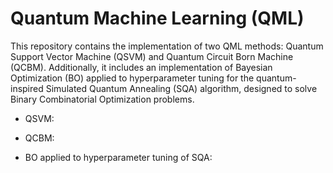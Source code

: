 # Quantum Machine Learning (QML)

This repository contains the implementation of two QML methods: Quantum Support Vector Machine (QSVM) and Quantum Circuit Born Machine (QCBM). Additionally, it includes an implementation of Bayesian Optimization (BO) applied to hyperparameter tuning for the quantum-inspired Simulated Quantum Annealing (SQA) algorithm, designed to solve Binary Combinatorial Optimization problems.

- QSVM:

- QCBM:

- BO applied to hyperparameter tuning of SQA:
